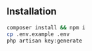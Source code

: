 ## Installation

```bash
composer install && npm i
cp .env.example .env
php artisan key:generate
```
